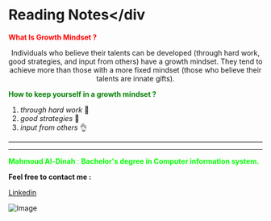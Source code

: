 # Reading Notes</div


<span style="color:red">**What Is Growth Mindset ?**</span>

<div align="center">Individuals who believe their talents can be developed (through hard work, good strategies, and input from others) have a growth mindset. They tend to achieve more than those with a more fixed mindset (those who believe their talents are innate gifts).</div>

 <span style="color:green">**How to keep yourself in a growth mindset ?**</span>

 1. *through hard work* 👷
 2. *good strategies* 📖
 3. *input from others* 👌


---
---


<span style="color:Lime">**Mahmoud Al-Dinah** : **Bachelor's degree in Computer information system.**</span>

**Feel free to contact me :**

[Linkedin](www.linkedin.com/in/mahmoudaldinah)


![Image](https://image.freepik.com/free-vector/have-nice-day-neon-signs-style-text_118419-1376.jpg)
